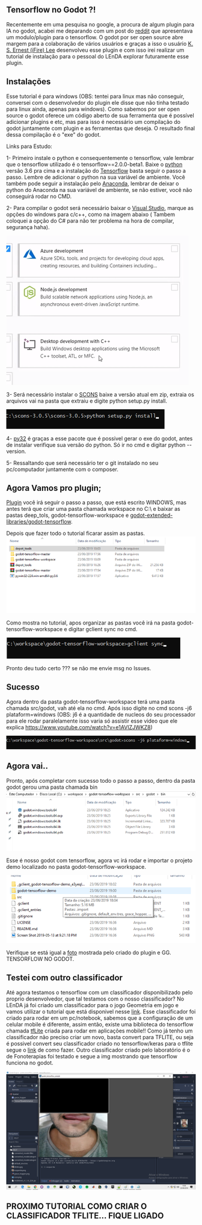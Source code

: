## Tensorflow no Godot ?! 

Recentemente em uma pesquisa no google, a procura de algum plugin para IA no godot, acabei me deparando com um post do [reddit](https://www.reddit.com/r/godot/comments/bobm5e/tensorflow_module_for_godot_engine/) que apresentava um modulo/plugin para o tensorflow.
O godot por ser open source abre margem para a colaboração de vários usuários e graças a isso o usuário [K. S. Ernest (iFire) Lee](https://github.com/fire) desenvolveu esse plugin e com isso irei realizar um tutorial de instalação para o pessoal do LEnDA explorar futuramente esse plugin.

## Instalações 

Esse tutorial é para windows (OBS: tentei para linux mas não conseguir, conversei com o desenvolvedor do plugin ele disse que não tinha testado para linux ainda, apenas para windows). Como sabemos por ser open source o godot oferece um código aberto de sua ferramenta que é possível adicionar plugins e etc, mas para isso é necessário um compilação do godot juntamente com plugin e as ferramentas que deseja. O resultado final dessa compilação é o "exe" do godot.

Links para Estudo:

1- Primeiro instale o python e consequentemente o tensorflow, vale lembrar que o tensorflow utilizado é o tensorflow==2.0.0-beta1. Baixe o [python](https://www.python.org/) versão 3.6 pra cima e a instalação do [Tensorflow](https://www.tensorflow.org/install) basta seguir o passo a passo. Lembre de adicionar o python na sua variável de ambiente. Você também pode seguir a instalação pelo [Anaconda](https://github.com/wstroks/tensorflowLenda), lembrar de deixar o python do Anaconda na sua variável de ambiente, se não estiver, você não conseguirá rodar no CMD.

2- Para compilar o godot será necessário baixar o [Visual Studio](https://visualstudio.microsoft.com/pt-br/thank-you-downloading-visual-studio/?sku=Community&rel=16), marque as opções do windows para c/c++, como na imagem abaixo ( Tambem coloquei a opção do C# para não ter problema na hora de compilar, segurança haha).

![Demo](visual.png)

3- Será necessário instalar o [SCONS](https://scons.org/pages/download.html) baixe a versão atual em zip, extraia os arquivos vai na pasta que extraiu e digite python setup.py install. 

![Demo](scons.png)


4- [py32](https://github.com/mhammond/pywin32/releases) é graças a esse pacote que é possivel gerar o exe do godot, antes de instalar verifique sua versão do python. Só ir no cmd e digitar python --version.

5- Ressaltando que será necessário ter o git instalado no seu pc/computador juntamente com o composer.

## Agora Vamos pro plugin;

[Plugin](https://github.com/godot-extended-libraries/godot-tensorflow-workspace) você irá seguir o passo a passo, que está escrito WINDOWS, mas antes terá que criar uma pasta chamada workspace no C:\ e baixar as pastas deep_tols, godot-tensorflow-workspace e [godot-extended-libraries/godot-tensorflow](https://github.com/godot-extended-libraries/godot-tensorflow).

Depois que fazer todo o tutorial ficarar assim as pastas.![Demo](pastas.png)


Como mostra no tutorial, apos organizar as pastas você irá na pasta godot-tensorflow-workspace e digitar gclient sync no cmd.

![Demo](compila.png)


Pronto deu tudo certo ??? se não me envie msg no Issues.

## Sucesso

Agora dentro da pasta godot-tensorflow-workspace terá uma pasta chamada src/godot, vah até ela no cmd.
Após isso digite no cmd scons -j6 plataform=windows (OBS: j6 é a quantidade de nucleos do seu processador para ele rodar paralelamente isso varia só assistir esse video que ele explica https://www.youtube.com/watch?v=e1AVIZJWKZ8) 

![Demo](ai.png)




## Agora vai..

Pronto, após completar com sucesso todo o passo a passo, dentro da pasta godot gerou uma pasta chamada bin
![Demo](fim.png)


Esse é nosso godot com tensorflow, agora vc irá rodar e importar o projeto demo localizado no pasta godot-tensorflow-workspace. 

![Demo](import.png)

Verifique se está igual a [foto](https://github.com/godot-extended-libraries/godot-tensorflow-workspace/) mostrada pelo criado do plugin e GG. TENSORFLOW NO GODOT.




## Testei com outro classificador

Até agora testamos o tensorflow com um classificador disponibilizado pelo proprio desenvolvedor, que tal testamos com o nosso classificador?
No LEnDA já foi criado um classificador para o jogo Geometria em jogo e vamos utilizar o tutorial que está disponivel nesse [link](https://github.com/wstroks/tensorflowLenda). Esse classificador foi criado para rodar em um pc/notebook, sabemos que a configuração de um celular mobile é diferente, assim então, existe uma biblioteca do tensorflow chamada [tfLite](https://www.tensorflow.org/lite/guide)  criada para rodar em aplicações mobile!! Como já tenho um classificador não preciso criar um novo, basta convert para TFLITE, ou seja é possivel convert seu classificador criado no tensorflow/keras para o tflite segue o [link](https://www.tensorflow.org/lite/convert/python_api) de como fazer. Outro classificador criado pelo laboratório é o de Fonoterapias foi testado e segue  a img mostrando que tensorflow funciona no godot.


![Demo](teste.png)

## PROXIMO TUTORIAL COMO CRIAR O CLASSIFICADOR TFLITE... FIQUE LIGADO




